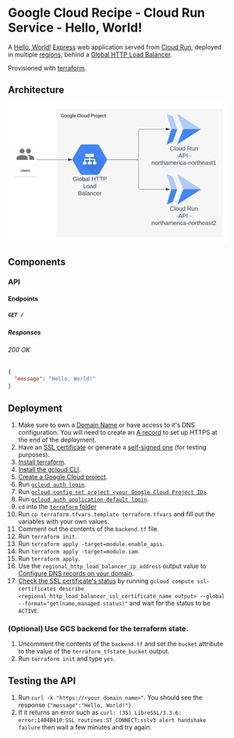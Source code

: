 # Google Cloud Recipe - Cloud Run Service - Hello, World!

A [Hello, World!](https://en.wikipedia.org/wiki/%22Hello,_World!%22_program) [Express](https://expressjs.com/) web application served from [Cloud Run](https://cloud.google.com/run/docs/overview/what-is-cloud-run#services), deployed in multiple [regions](https://cloud.google.com/about/locations#regions), behind a [Global HTTP Load Balancer](https://cloud.google.com/compute/docs/instance-groups/adding-an-instance-group-to-a-load-balancer).

Provisioned with [terraform](https://www.terraform.io/).

## Architecture

![architecture diagram](./architecture-diagram.svg)

## Components

### API

#### Endpoints

##### `GET /`

##### Responses

###### 200 OK

```json
{
  "message": "Hello, World!"
}
```

## Deployment

1. Make sure to own a [Domain Name](https://en.wikipedia.org/wiki/Domain_name) or have access to it's DNS configuration. You will need to create an [A record](https://support.google.com/a/answer/2576578?hl=en#zippy=%2Cconfigure-a-records-now) to set up HTTPS at the end of the deployment.
1. Have an [SSL certificate](https://www.cloudflare.com/en-ca/learning/ssl/what-is-an-ssl-certificate/) or generate a [self-signed one](https://www.ibm.com/docs/en/api-connect/2018.x?topic=overview-generating-self-signed-certificate-using-openssl) (for testing purposes).
1. [Install terraform](https://developer.hashicorp.com/terraform/downloads).
1. [Install the gcloud CLI](https://cloud.google.com/sdk/docs/install).
1. [Create a Google Cloud project](https://cloud.google.com/resource-manager/docs/creating-managing-projects#creating_a_project).
1. Run [`gcloud auth login`](https://cloud.google.com/sdk/gcloud/reference/auth/login).
1. Run [`gcloud config set project <your Google Cloud Project ID>`](https://cloud.google.com/sdk/gcloud/reference/config/set).
1. Run [`gcloud auth application-default login`](https://cloud.google.com/sdk/gcloud/reference/auth/application-default/login).
1. `cd` into the [`terraform` folder](./infra/deployment/terraform/)
1. Run `cp terraform.tfvars.template terraform.tfvars` and fill out the variables with your own values.
1. Comment out the contents of the `backend.tf` file.
1. Run `terraform init`.
1. Run `terraform apply -target=module.enable_apis`.
1. Run `terraform apply -target=module.iam`.
1. Run `terraform apply`.
1. Use the `regional_http_load_balancer_ip_address` output value to [Configure DNS records on your domain](https://cloud.google.com/run/docs/multiple-regions#dns-config).
1. [Check the SSL certificate's status](https://cloud.google.com/load-balancing/docs/ssl-certificates/troubleshooting?&_ga=2.132601358.-1078491006.1698074745#certificate-managed-status) by running `gcloud compute ssl-certificates describe <regional_http_load_balancer_ssl_certificate_name output> --global --format="get(name,managed.status)"` and wait for the status to be `ACTIVE`.

### (Optional) Use GCS backend for the terraform state.

1. Uncomment the contents of the `backend.tf` and set the `bucket` attribute to the value of the `terraform_tfstate_bucket` output.
1. Run `terraform init` and type `yes`.

## Testing the API

1. Run `curl -k "https://<your domain name>"`. You should see the response `{"message":"Hello, World!"}`.
1. If it returns an error such as `curl: (35) LibreSSL/3.3.6: error:1404B410:SSL routines:ST_CONNECT:sslv3 alert handshake failure` then wait a few minutes and try again.
